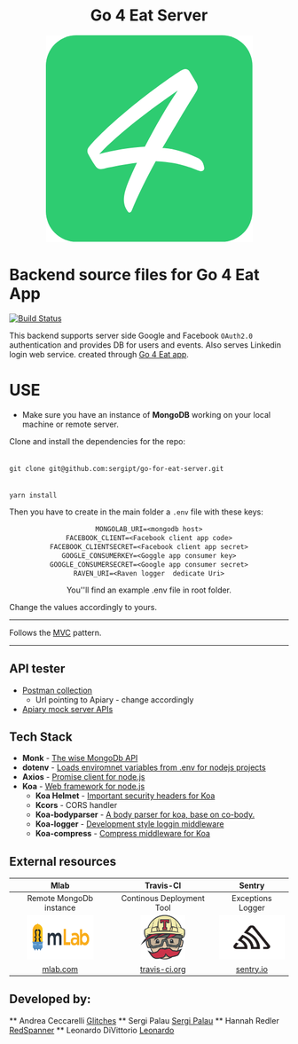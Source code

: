 <h1 align="center">Go 4 Eat Server</h1>
<div align="center">
<img src="https://github.com/glitches/go-for-eat-server/blob/development/assets/appIcone.png?raw=true">
</div>

# Backend source files for Go 4 Eat App

[![Build Status](https://travis-ci.org/Glitches/go-for-eat-server.svg?branch=development)](https://travis-ci.org/Glitches/go-for-eat-server)

This backend supports server side Google and Facebook `OAuth2.0` authentication and provides DB for users and events.
Also serves Linkedin login web service.
created through [Go 4 Eat app](https://github.com/redspanner/go-for-eat-client).

# USE

* Make sure you have an instance of **MongoDB** working on your local machine or remote server.

Clone and install the dependencies for the repo:

<code>
git clone git@github.com:sergipt/go-for-eat-server.git

yarn install
</code>

Then you have to create in the main folder a `.env` file with these keys:

<div align="center">

```dotenv
MONGOLAB_URI=<mongodb host>
FACEBOOK_CLIENT=<Facebook client app code>
FACEBOOK_CLIENTSECRET=<Facebook client app secret>
GOOGLE_CONSUMERKEY=<Goggle app consumer key>
GOOGLE_CONSUMERSECRET=<Google app consumer secret>
RAVEN_URI=<Raven logger  dedicate Uri>
```

You''ll find an example .env file in root folder.

</div>

Change the values accordingly to yours.

---

Follows the [MVC](https://en.wikipedia.org/wiki/Model%E2%80%93view%E2%80%93controller) pattern.

---

## API tester

* [Postman collection](https://www.getpostman.com/collections/fe388c40163fa169bada)
  * Url pointing to Apiary - change accordingly
* [Apiary mock server APIs](https://go4eat.docs.apiary.io/#reference)

## Tech Stack

* **Monk** - [The wise MongoDb API](https://github.com/Automattic/monk)
* **dotenv** - [Loads enviromnet variables from .env for nodejs projects](https://github.com/motdotla/dotenv)
* **Axios** - [Promise client for node.js](https://github.com/axios/axios)
* **Koa** - [Web framework for node.js](http://koajs.com/)
  * **Koa Helmet** - [Important security headers for Koa](https://github.com/venables/koa-helmet)
  * **Kcors** - CORS handler
  * **Koa-bodyparser** - [A body parser for koa, base on co-body.](https://github.com/koajs/bodyparser)
  * **Koa-logger** - [Development style loggin middleware](https://github.com/koajs/logger)
  * **Koa-compress** - [Compress middleware for Koa](https://github.com/koajs/compress)

## External resources

|                                                                 **Mlab**                                                                 |                                                              **Travis-CI**                                                              |                                                                **Sentry**                                                                 |
| :--------------------------------------------------------------------------------------------------------------------------------------: | :-------------------------------------------------------------------------------------------------------------------------------------: | :---------------------------------------------------------------------------------------------------------------------------------------: |
|                                                         Remote MongoDb instance                                                          |                                                        Continous Deployment Tool                                                        |                                                             Exceptions Logger                                                             |
| <img src="https://github.com/Glitches/go-for-eat-server/blob/development/assets/mLab-logo-onlight.png?raw=true" height="80" width="120"> | <img src="https://github.com/Glitches/go-for-eat-server/blob/development/assets/TravisCI-Mascot-1.png?raw=true" height="80" width="80"> | <img src="https://github.com/Glitches/go-for-eat-server/blob/development/assets/sentry-glyph-black.png?raw=true" height="80" width="120"> |
|                                                     [mlab.com](https://www.mlab.com)                                                     |                                                     [travis-ci.org](travis-ci.org)                                                      |                                                   [sentry.io](http://sentry.io/welcome)                                                   |

## Developed by:

** Andrea Ceccarelli [Glitches](https://github.com/glitches)
** Sergi Palau [Sergi Palau](https://github.com/sergipt)
** Hannah Redler [RedSpanner](https://github.com/redspanner)
** Leonardo DiVittorio [Leonardo](https://github.com/Leon31)
